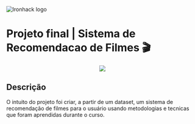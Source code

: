 ![Ironhack logo](https://i.imgur.com/1QgrNNw.png)



# Projeto final | Sistema de Recomendacao de Filmes 🎬


<p align="center">
  <img src="https://media.giphy.com/media/kd9BlRovbPOykLBMqX/giphy.gif">
</p>


## Descrição

O intuito do projeto foi criar, a partir de um dataset, um sistema de recomendação de filmes para o usuário
usando metodologias e tecnicas que foram aprendidas durante o curso.
